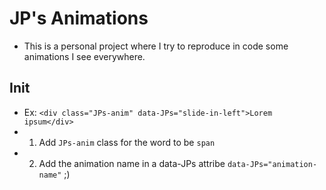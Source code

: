 # JP's Animations
- This is a personal project where I try to reproduce in code some animations I see everywhere.

## Init
- Ex: `<div class="JPs-anim" data-JPs="slide-in-left">Lorem ipsum</div>`
- 1. Add `JPs-anim` class for the word to be `span`
- 2. Add the animation name in a data-JPs attribe `data-JPs="animation-name"` ;)